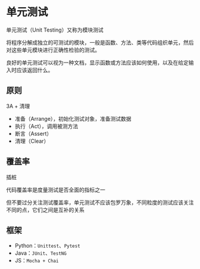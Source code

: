 # 单元测试

单元测试（Unit Testing）又称为模块测试

将程序分解成独立的可测试的模块，一般是函数、方法、类等代码组织单元，然后对这些单元模块进行正确性检验的测试。

良好的单元测试可以视为一种文档，显示函数或方法应该如何使用，以及在给定输入时应该返回什么。

## 原则

3A + 清理

- 准备（Arrange），初始化测试对象，准备测试数据
- 执行（Act），调用被测方法
- 断言（Assert）
- 清理（Clear）

## 覆盖率

插桩

代码覆盖率是度量测试是否全面的指标之一

但不要过分关注测试覆盖率，单元测试不应该包罗万象，不同粒度的测试应该关注不同的点，它们之间是互补的关系

## 框架

- Python：`Unittest`、`Pytest`
- Java：`JUnit`、`TestNG`
- JS：`Mocha + Chai`

